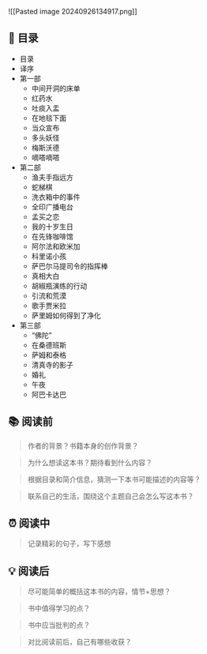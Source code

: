 ![[Pasted image 20240926134917.png]]

## 📑 目录
* 目录  
* 译序  
* 第一部  
	* 中间开洞的床单  
	* 红药水  
	* 吐痰入盂  
	* 在地毯下面  
	* 当众宣布  
	* 多头妖怪  
	* 梅斯沃德  
	* 嘀嗒嘀嗒  
* 第二部  
	* 渔夫手指远方  
	* 蛇梯棋  
	* 洗衣箱中的事件  
	* 全印广播电台  
	* 孟买之恋  
	* 我的十岁生日  
	* 在先锋咖啡馆  
	* 阿尔法和欧米加  
	* 科里诺小孩  
	* 萨巴尔马提司令的指挥棒  
	* 真相大白  
	* 胡椒瓶演练的行动  
	* 引流和荒漠  
	* 歌手贾米拉  
	* 萨里姆如何得到了净化  
* 第三部  
	* “佛陀”  
	* 在桑德班斯  
	* 萨姆和泰格  
	* 清真寺的影子  
	* 婚礼  
	* 午夜  
	* 阿巴卡达巴
## 📚 阅读前
> 作者的背景？书籍本身的创作背景？

> 为什么想读这本书？期待看到什么内容？

> 根据目录和简介信息，猜测一下本书可能描述的内容等？

> 联系自己的生活，围绕这个主题自己会怎么写这本书？
## ⏰ 阅读中
> 记录精彩的句子，写下感想
##  💡 阅读后
> 尽可能简单的概括这本书的内容，情节+思想？

> 书中值得学习的点？

> 书中应当批判的点？

> 对比阅读前后，自己有哪些收获？ 
